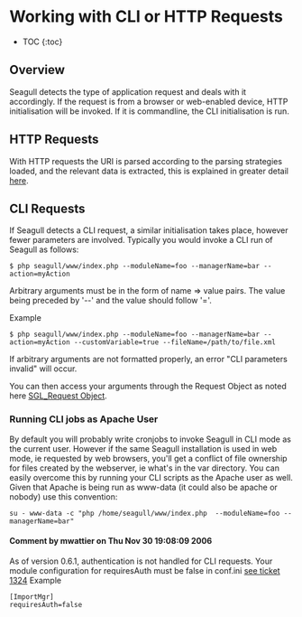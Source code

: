 <!-- Name: Howto/WorkingWithCliOrHttpRequests -->
<!-- Version: 8 -->
<!-- Last-Modified: 2007/05/21 17:45:50 -->
<!-- Author: demian -->
<!-- Status: Original -->

# Working with CLI or HTTP Requests
* TOC
{:toc}

## Overview
Seagull detects the type of application request and deals with it accordingly.  If the request is from a browser or web-enabled device, HTTP initialisation will be invoked.  If it is commandline, the CLI initialisation is run.

## HTTP Requests
With HTTP requests the URI is parsed according to the parsing strategies loaded, and the relevant data is extracted, this is explained in greater detail [here][1].

## CLI Requests
If Seagull detects a CLI request, a similar initialisation takes place, however fewer parameters are involved.  Typically you would invoke a CLI run of Seagull as follows:


	$ php seagull/www/index.php --moduleName=foo --managerName=bar --action=myAction

Arbitrary arguments must be in the form of name =\> value pairs. The 
value being preceded by '--' and the value should follow '='.

Example 

	$ php seagull/www/index.php --moduleName=foo --managerName=bar --action=myAction --customVariable=true --fileName=/path/to/file.xml

If arbitrary arguments are not formatted properly, an error "CLI parameters invalid" will occur.

You can then access your arguments through the Request Object as noted
here [SGL\_Request Object][2].

### Running CLI jobs as Apache User
By default you will probably write cronjobs to invoke Seagull in CLI mode as the current user.  However if the same Seagull installation is used in web mode, ie requested by web browsers, you'll get a conflict of file ownership for files created by the webserver, ie what's in the var directory.  You can easily overcome this by running your CLI scripts as the Apache user as well.  Given that Apache is being run as www-data (it could also be apache or nobody) use this convention:



	su - www-data -c "php /home/seagull/www/index.php  --moduleName=foo --managerName=bar"


#### Comment by mwattier on Thu Nov 30 19:08:09 2006
As of version 0.6.1, authentication is not handled for CLI requests. Your module configuration for requiresAuth must be false in conf.ini [see ticket 1324][3]
Example

	[ImportMgr]
	requiresAuth=false

[1]:	/Howto/WorkingWithTheRequestObject.html
[2]:	/wiki:Howto/WorkingWithTheRequestObject/
[3]:	http://trac.seagullproject.org/ticket/1324